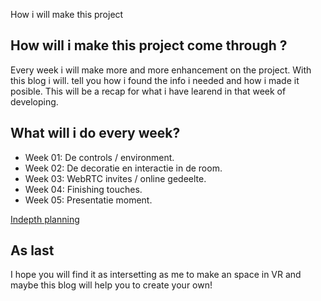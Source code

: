 How i will make this project

## How will i make this project come through ?

Every week i will make more and more enhancement on the project. With this blog i will. tell you how i found the info i needed and how i made it posible. This will be a recap for what i have learend in that week of developing.

## What will i do every week? 

- Week 01: De controls / environment. 
- Week 02: De decoratie en interactie in de room.
- Week 03: WebRTC invites / online gedeelte.
- Week 04: Finishing touches.
- Week 05: Presentatie moment.

[Indepth planning](https://github.com/Wotusay/Personal-Passion-webVR-webAR/projects)

## As last
I hope you will find it as intersetting as me to make an space in VR and maybe this blog will help you to create your own!